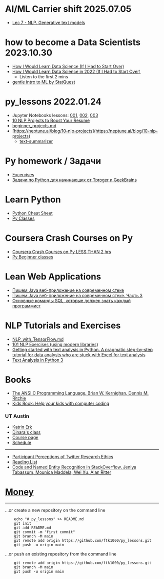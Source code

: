 # AI/ML Carrier shift 2025.07.05
* [Lec 7 - NLP. Generative text models](https://docs.google.com/presentation/d/10mNz-WXY5TYVAyEaF4KClSoUIN1GC9EBpgMpb_7DXoU/edit?usp=sharing)

# how to become a Data Scientists 2023.10.30
* [How I Would Learn Data Science (If I Had to Start Over)](https://www.youtube.com/watch?v=4OZip0cgOho)
* [How I Would Learn Data Science in 2022 (If I Had to Start Over)](https://www.youtube.com/watch?v=xpIFS6jZbe8)
  * Listen to the first 2 mins 
* [gentle intro to ML by StatQuest ](https://youtu.be/Gv9_4yMHFhI?si=601PrCYJG-45caYP)

# py_lessons 2022.01.24
* Jupyter Notebooks lessons: [001](farid_lesson_001.ipynb), [002](farid_lesson_002.ipynb), [003](farid_lesson_003.ipynb)
* [10 NLP Projects to Boost Your Resume](https://neptune.ai/blog/10-nlp-projects)
* [beginner_projects.md](beginner_projects.md)
* [https://neptune.ai/blog/10-nlp-projects](https://neptune.ai/blog/10-nlp-projects)
  * [text-summarizer](https://github.com/edubey/text-summarizer/commit/2458c2f515af62d74a12b03fa4b9d65b88f970d8) 

# Py homework / Задачи
* [Excercises](py_excercises.md) 
* [Задачи по Python для начинающих от Tproger и GeekBrains](https://tproger.ru/problems/python-3-exercises-for-beginners-geekbrains/)

# Learn Python
* [Python Cheat Sheet](https://perso.limsi.fr/pointal/_media/python:cours:mementopython3-english.pdf)
* [Py Classes](python_classes.md)

# Coursera Crash Courses on Py
* [Coursera Crash Courses on Py LESS THAN 2 hrs](https://www.coursera.org/search?query=Crash%20Course%20on%20Python&index=prod_all_launched_products_term_optimization&isPartOfCourseraPlus=true&productDurationEnum=Less%20Than%202%20Hours)
* [Py Beginner classes](https://www.coursera.org/search?query=python&index=prod_all_launched_products_term_optimization&isPartOfCourseraPlus=true&productDifficultyLevel=Beginner)


# Lean Web Applications
* [Пишем Java веб-приложение на современном стеке](https://tproger.ru/articles/pishem-java-veb-prilozhenie-na-sovremennom-steke-s-nulja-do-mikroservisnoj-arhitektury-chast-1/)
* [Пишем Java веб-приложение на современном стеке. Часть 3](https://tproger.ru/articles/pishem-java-veb-prilozhenie-na-sovremennom-steke-s-nulja-do-mikroservisnoj-arhitektury-chast-3/)
* [Основные команды SQL, которые должен знать каждый программист](https://tproger.ru/translations/sql-recap/)

# NLP Tutorials and Exercises
* [NLP_with_TensorFlow.md](nlp_with_tf.md)
* [101 NLP Exercises (using modern libraries)](https://www.machinelearningplus.com/nlp/nlp-exercises/)
* [Getting started with text analysis in Python. A pragmatic step-by-step tutorial for data analysts who are stuck with Excel for text analysis](https://towardsdatascience.com/getting-started-with-text-analysis-in-python-ca13590eb4f7)
* [Text Analysis in Python 3](https://www.geeksforgeeks.org/text-analysis-in-python-3/)

# Books
* [The ANSI C Programming Language, Brian W. Kernighan, Dennis M. Ritchie](http://library.lol/main/556E6BEE561B776C95C6872C441BAAD1)
* [Kids Book: Help your kids with computer coding](http://library.lol/main/72D218A7A73C4D4ABC7BE582EBD85385)

### UT Austin
* [Katrin Erk](https://www.katrinerk.com/home)
* [Dinara's class](https://www.katrinerk.com/courses/analyzing-linguistic-data-and-programming-for-linguists#h.10dt4bwiiefs)
* [Course page](https://www.katrinerk.com/courses/analyzing-linguistic-data-and-programming-for-linguists)
* [Schedule](https://www.katrinerk.com/courses/analyzing-linguistic-data-and-programming-for-linguists#h.i0l78w4pcjz0)

---
* [Participant Perceptions of Twitter Research Ethics](https://mail.google.com/mail/u/0/#inbox/WhctKKXPdgxQJPWpWvJbFlPDLZCpNCTjFZCSLcxqdxqkLRPfbNvWrzmjzZnZPBPZcgtnTbB?projector=1&messagePartId=0.1)
* [Reading List](https://www.cs.utexas.edu/~ml/nll/)
* [Code and Named Entity Recognition in StackOverflow, Jeniya Tabassum, Mounica Maddela, Wei Xu, Alan Ritter](https://arxiv.org/abs/2005.01634)

# [Money](money.md) 



---


…or create a new repository on the command line

        echo "# py_lessons" >> README.md
        git init
        git add README.md
        git commit -m "first commit"
        git branch -M main
        git remote add origin https://github.com/ftk1000/py_lessons.git
        git push -u origin main
        
…or push an existing repository from the command line

        git remote add origin https://github.com/ftk1000/py_lessons.git
        git branch -M main
        git push -u origin main
